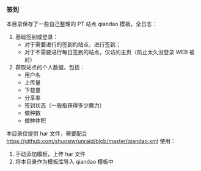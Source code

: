 ### 签到

本目录保存了一些自己整理的 PT 站点 qiandao 模板，全日志：

1. 基础签到或登录：
    * 对于需要进行的签到的站点，进行签到；
    * 对于不需要进行每日签到的站点，仅访问主页（防止太久没登录 WEB 被封）
2. 获取站点的个人数据，包括：
    * 用户名
    * 上传量
    * 下载量
    * 分享率
    * 签到状态（一般指获得多少魔力）
    * 做种数
    * 做种体积

本目录仅提供 har 文件，需要配合 https://github.com/shuosiw/unraid/blob/master/qiandao.xml 使用：

1. 手动添加模板，上传 har 文件
2. 将本目录作为模板库导入 qiandao 模板中
